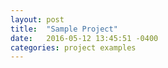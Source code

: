 ```yaml
---
layout: post
title:  "Sample Project"
date:   2016-05-12 13:45:51 -0400
categories: project examples
---
```


